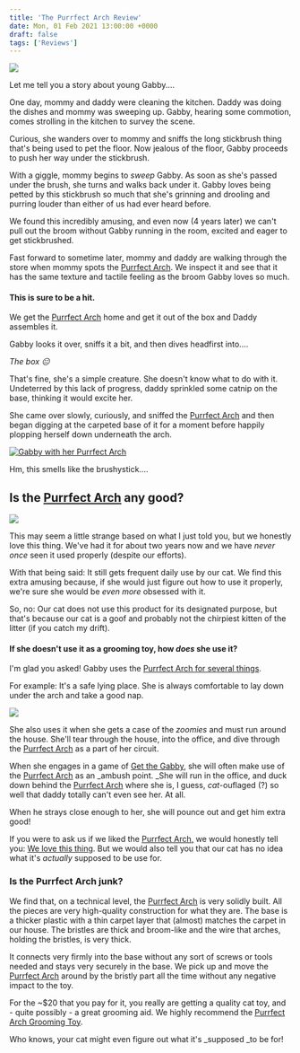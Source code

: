 ```yaml
---
title: 'The Purrfect Arch Review'
date: Mon, 01 Feb 2021 13:00:00 +0000
draft: false
tags: ['Reviews']
---
```


[![](http://www.gabbythetabby.com/wp-content/uploads/2017/09/gabby-inspects-purrfect-arch-1-300x225.jpg)](https://www.gabbythetabby.com/product/B00LV46BVQ/US/gabbytabby-20/)

Let me tell you a story about young Gabby....

One day, mommy and daddy were cleaning the kitchen. Daddy was doing the dishes and mommy was sweeping up. Gabby, hearing some commotion, comes strolling in the kitchen to survey the scene.

Curious, she wanders over to mommy and sniffs the long stickbrush thing that's being used to pet the floor. Now jealous of the floor, Gabby proceeds to push her way under the stickbrush.

With a giggle, mommy begins to _sweep_ Gabby. As soon as she's passed under the brush, she turns and walks back under it. Gabby loves being petted by this stickbrush so much that she's grinning and drooling and purring louder than either of us had ever heard before.

We found this incredibly amusing, and even now (4 years later) we can't pull out the broom without Gabby running in the room, excited and eager to get stickbrushed.

Fast forward to sometime later, mommy and daddy are walking through the store when mommy spots the [Purrfect Arch](https://amzn.to/3hvXld8). We inspect it and see that it has the same texture and tactile feeling as the broom Gabby loves so much.

#### This is sure to be a hit.

We get the [Purrfect Arch](https://amzn.to/3hvXld8) home and get it out of the box and Daddy assembles it.

Gabby looks it over, sniffs it a bit, and then dives headfirst into....

_The box 😐_

That's fine, she's a simple creature. She doesn't know what to do with it. Undeterred by this lack of progress, daddy sprinkled some catnip on the base, thinking it would excite her.

She came over slowly, curiously, and sniffed the [Purrfect Arch](https://amzn.to/3hvXld8) and then began digging at the carpeted base of it for a moment before happily plopping herself down underneath the arch.

[![Gabby with her Purrfect Arch](http://www.gabbythetabby.com/wp-content/uploads/2017/09/purrfect-arch-cat-toy-review-1.jpg)](https://amzn.to/3hvXld8)

Hm, this smells like the brushystick....

Is the [Purrfect Arch](https://amzn.to/3hvXld8) any good?
---------------------------------------------------------

[![](http://www.gabbythetabby.com/wp-content/uploads/2017/09/cat-enjoying-purrfect-arch-1-300x225.jpg)](https://amzn.to/3hvXld8)

This may seem a little strange based on what I just told you, but we honestly love this thing. We've had it for about two years now and we have _never once_ seen it used properly (despite our efforts).

With that being said: It still gets frequent daily use by our cat. We find this extra amusing because, if she would just figure out how to use it properly, we're sure she would be _even more_ obsessed with it.

So, no: Our cat does not use this product for its designated purpose, but that's because our cat is a goof and probably not the chirpiest kitten of the litter (if you catch my drift).

#### If she doesn't use it as a grooming toy, how _does_ she use it?

I'm glad you asked! Gabby uses the [Purrfect Arch for several things](https://amzn.to/3hvXld8).

For example: It's a safe lying place. She is always comfortable to lay down under the arch and take a good nap.

[![](http://www.gabbythetabby.com/wp-content/uploads/2017/09/purrfect-arch-review-e1505905357867-1-300x213.jpg)](https://amzn.to/3hvXld8)

She also uses it when she gets a case of the _zoomies_ and must run around the house. She'll tear through the house, into the office, and dive through the [Purrfect Arch](https://amzn.to/3hvXld8) as a part of her circuit.

When she engages in a game of [Get the Gabby](https://www.gabbythetabby.com/5-indicators-of-your-cats-mood/), she will often make use of the [Purrfect Arch](https://amzn.to/3hvXld8) as an _ambush point. _She will run in the office, and duck down behind the [Purrfect Arch](https://amzn.to/3hvXld8) where she is, I guess, _cat_\-ouflaged (?) so well that daddy totally can't even see her. At all.

When he strays close enough to her, she will pounce out and get him extra good!

If you were to ask us if we liked the [Purrfect Arch,](https://amzn.to/3hvXld8) we would honestly tell you: [We love this thing](https://amzn.to/3hvXld8). But we would also tell you that our cat has no idea what it's _actually_ supposed to be use for.

### Is the Purrfect Arch junk?

We find that, on a technical level, the [Purrfect Arch](https://amzn.to/3hvXld8) is very solidly built. All the pieces are very high-quality construction for what they are. The base is a thicker plastic with a thin carpet layer that (almost) matches the carpet in our house. The bristles are thick and broom-like and the wire that arches, holding the bristles, is very thick.

It connects very firmly into the base without any sort of screws or tools needed and stays very securely in the base. We pick up and move the [Purrfect Arch](https://amzn.to/3hvXld8) around by the bristly part all the time without any negative impact to the toy.

For the ~$20 that you pay for it, you really are getting a quality cat toy, and - quite possibly - a great grooming aid. We highly recommend the [Purrfect Arch Grooming Toy](https://amzn.to/3hvXld8).

Who knows, your cat might even figure out what it's _supposed _to be for!